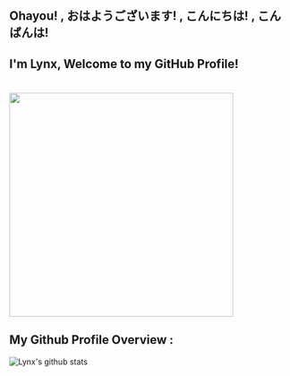 ## Ohayou! , おはようございます! , こんにちは! , こんばんは!
## I'm Lynx, Welcome to my GitHub Profile! 

# <img src="https://github.com/lynnnnzx/LynnnnZx/blob/master/miku.gif" width="400px">

## My Github Profile Overview :
![Lynx's github stats](https://github-readme-stats.vercel.app/api?username=lynnnnzx&show_icons=true)

